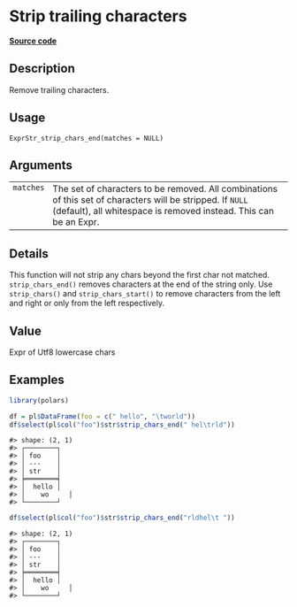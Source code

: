 
# Strip trailing characters

[**Source code**](https://github.com/pola-rs/r-polars/tree/main/R/expr__string.R#L353)

## Description

Remove trailing characters.

## Usage

<pre><code class='language-R'>ExprStr_strip_chars_end(matches = NULL)
</code></pre>

## Arguments

<table>
<tr>
<td style="white-space: nowrap; font-family: monospace; vertical-align: top">
<code id="ExprStr_strip_chars_end_:_matches">matches</code>
</td>
<td>
The set of characters to be removed. All combinations of this set of
characters will be stripped. If <code>NULL</code> (default), all
whitespace is removed instead. This can be an Expr.
</td>
</tr>
</table>

## Details

This function will not strip any chars beyond the first char not
matched. <code>strip_chars_end()</code> removes characters at the end of
the string only. Use <code>strip_chars()</code> and
<code>strip_chars_start()</code> to remove characters from the left and
right or only from the left respectively.

## Value

Expr of Utf8 lowercase chars

## Examples

``` r
library(polars)

df = pl$DataFrame(foo = c(" hello", "\tworld"))
df$select(pl$col("foo")$str$strip_chars_end(" hel\trld"))
```

    #> shape: (2, 1)
    #> ┌────────┐
    #> │ foo    │
    #> │ ---    │
    #> │ str    │
    #> ╞════════╡
    #> │  hello │
    #> │    wo     │
    #> └────────┘

``` r
df$select(pl$col("foo")$str$strip_chars_end("rldhel\t "))
```

    #> shape: (2, 1)
    #> ┌────────┐
    #> │ foo    │
    #> │ ---    │
    #> │ str    │
    #> ╞════════╡
    #> │  hello │
    #> │    wo     │
    #> └────────┘
